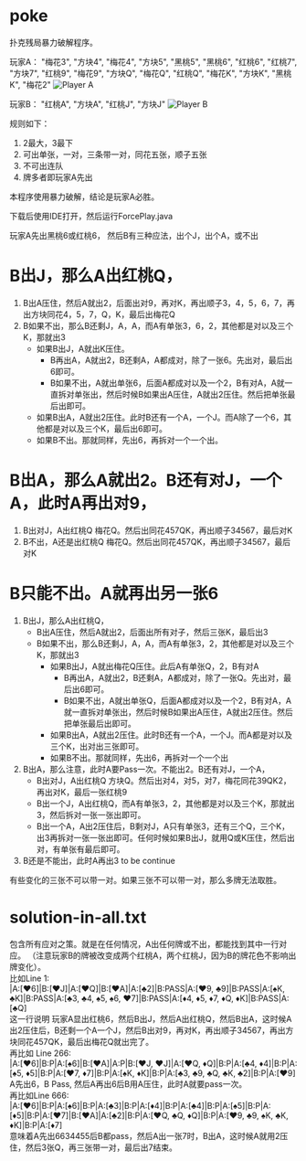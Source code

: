# poke
扑克残局暴力破解程序。

玩家A：
"梅花3", "方块4", "梅花4", "方块5", "黑桃5", "黑桃6", "红桃6", "红桃7", "方块7", 
"红桃9", "梅花9", "方块Q", "梅花Q", "红桃Q", "梅花K", "方块K", "黑桃K", "梅花2"
![Player A](https://github.com/anguo-wenz/poke/raw/master/PlayerA-sn.jpg)

玩家B：
"红桃A", "方块A", "红桃J", "方块J"
![Player B](https://github.com/anguo-wenz/poke/raw/master/PlayerB-sn.jpg)

规则如下：
1. 2最大，3最下
2. 可出单张，一对，三条带一对，同花五张，顺子五张
3. 不可出连队
4. 牌多者即玩家A先出

本程序使用暴力破解，结论是玩家A必胜。

下载后使用IDE打开，然后运行ForcePlay.java

玩家A先出黑桃6或红桃6， 然后B有三种应法，出个J，出个A，或不出

# B出J，那么A出红桃Q，
1. B出A压住，然后A就出2，后面出对9，再对K，再出顺子3，4，5，6，7，再出方块同花4，5，7，Q，K，最后出梅花Q
2. B如果不出，那么B还剩J，A，A，而A有单张3，6，2，其他都是对以及三个K，那就出3
    - 如果B出J，A就出K压住。
        - B再出A，A就出2，B还剩A，A都成对，除了一张6。先出对，最后出6即可。
        - B如果不出，A就出单张6，后面A都成对以及一个2，B有对A，A就一直拆对单张出，然后时候B如果出A压住，A就出2压住。然后把单张最后出即可。
    - 如果B出A，A就出2压住。此时B还有一个A，一个J。而A除了一个6，其他都是对以及三个K，最后出6即可。
    - 如果B不出。那就同样，先出6，再拆对一个一个出。

# B出A，那么A就出2。B还有对J，一个A，此时A再出对9，
1. B出对J，A出红桃Q 梅花Q。然后出同花457QK，再出顺子34567，最后对K
2. B不出，A还是出红桃Q 梅花Q。然后出同花457QK，再出顺子34567，最后对K

# B只能不出。A就再出另一张6
1. B出J，那么A出红桃Q，
    - B出A压住，然后A就出2，后面出所有对子，然后三张K，最后出3
    - B如果不出，那么B还剩J，A，A，而A有单张3，2，其他都是对以及三个K，那就出3
        - 如果B出J，A就出梅花Q压住。此后A有单张Q，2，B有对A
            - B再出A，A就出2，B还剩A，A都成对，除了一张Q。先出对，最后出6即可。
            - B如果不出，A就出单张Q，后面A都成对以及一个2，B有对A，A就一直拆对单张出，然后时候B如果出A压住，A就出2压住。然后把单张最后出即可。
        - 如果B出A，A就出2压住。此时B还有一个A，一个J。而A都是对以及三个K，出对出三张即可。
        - 如果B不出。那就同样，先出6，再拆对一个一个出
2. B出A，那么注意，此时A要Pass一次。不能出2。B还有对J，一个A，
    - B出对J，A出红桃Q 方块Q。然后出对4，对5，对7，梅花同花39QK2，再出对K，最后一张红桃9
    - B出一个J，A出红桃Q，而A有单张3，2，其他都是对以及三个K，那就出3，然后拆对一张一张出即可。
    - B出一个A，A出2压住后，B剩对J，A只有单张3，还有三个Q，三个K，出3再拆对一张一张出即可。任何时候如果B出J，就用Q或K压住，然后出对，有单张有最后即可。
3. B还是不能出，此时A再出3
 to be continue

有些变化的三张不可以带一对。如果三张不可以带一对，那么多牌无法取胜。

# solution-in-all.txt 
包含所有应对之策。就是在任何情况，A出任何牌或不出，都能找到其中一行对应。
（注意玩家B的牌被改变成两个红桃A，两个红桃J，因为B的牌花色不影响出牌变化）。 </br>
比如Line 1: </br>
|A:[♥6]|B:[♥J]|A:[♥Q]|B:[♥A]|A:[♣2]|B:PASS|A:[♥9, ♣9]|B:PASS|A:[♠K, ♣K]|B:PASS|A:[♣3, ♣4, ♠5, ♠6, ♥7]|B:PASS|A:[♦4, ♦5, ♦7, ♦Q, ♦K]|B:PASS|A:[♣Q] </br>
这一行说明
玩家A显出红桃6，然后B出J，然后A出红桃Q，然后B出A，这时候A出2压住后，B还剩一个A一个J，然后B出对9，再对K，再出顺子34567，再出方块同花457QK，最后出梅花Q就出完了。</br>
再比如 Line 266: </br>
|A:[♥6]|B:P|A:[♠6]|B:[♥A]|A:P|B:[♥J, ♥J]|A:[♥Q, ♦Q]|B:P|A:[♣4, ♦4]|B:P|A:[♠5, ♦5]|B:P|A:[♥7, ♦7]|B:P|A:[♠K, ♦K]|B:P|A:[♣3, ♣9, ♣Q, ♣K, ♣2]|B:P|A:[♥9] </br>
A先出6，B Pass, 然后A再出6后B用A压住，此时A就要pass一次。</br>
再比如Line 666: </br>
|A:[♥6]|B:P|A:[♠6]|B:P|A:[♣3]|B:P|A:[♦4]|B:P|A:[♣4]|B:P|A:[♠5]|B:P|A:[♦5]|B:P|A:[♥7]|B:[♥A]|A:[♣2]|B:P|A:[♥Q, ♣Q, ♦Q]|B:P|A:[♥9, ♣9, ♠K, ♣K, ♦K]|B:P|A:[♦7] </br>
意味着A先出6634455后B都pass，然后A出一张7时，B出A，这时候A就用2压住，然后3张Q，再三张带一对，最后出7结束。</br>
